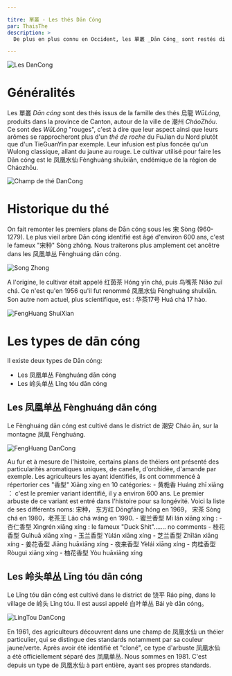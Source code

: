```yaml
---

titre: 單叢 - Les thés Dān Cóng
par: ThaisThe
description: >
  De plus en plus connu en Occident, les 單叢 _Dān Cóng_ sont restés discrets jusqu'à présent. Présentant un panel aromatique varié, il râvi les amateurs de thés chevronnés. 

---
```


![Les DanCong](/assets/media/infusion-dancong.jpg)

# Généralités

Les 單叢 _Dān cóng_ sont des thés issus de la famille des thés 烏龍 _WūLóng_, produits dans la province de Canton, autour de la ville de 潮州 _CháoZhōu_. 
Ce sont des _WūLóng_ "rouges", c'est à dire que leur aspect ainsi que leurs arômes se rapprocheront plus d'un *thé de roche* du FuJian du Nord plutôt que d'un TieGuanYin par exemple. Leur infusion est plus foncée qu'un Wulong classique, allant du jaune au rouge. 
Le cultivar utilisé pour faire les Dān cóng est le 凤凰水仙 Fènghuáng shuǐxiān, endémique de la région de Cháozhōu.

![Champ de thé DanCong](/assets/media/champdethe-dancong.jpg)

# Historique du thé

On fait remonter les premiers plans de Dān cóng sous les 宋 Sòng (960-1279). Le plus vieil arbre Dān cóng identifié est âgé d'environ 600 ans, c'est le fameux "宋种" Sòng zhǒng. Nous traiterons plus amplement cet ancêtre dans les 凤凰单丛 Fènghuáng dān cóng.

![Song Zhong](/assets/media/%E5%AE%8B%E7%A7%8D.jpg)

A l'origine, le cultivar était appelé 红茵茶 Hóng yīn chá, puis 鸟嘴茶 Niǎo zuǐ chá. Ce n'est qu'en 1956 qu'il fut renommé 凤凰水仙 Fènghuáng shuǐxiān. Son autre nom actuel, plus scientifique, est : 华茶17号 Huá chá 17 hào. 

![FengHuang ShuiXian](/assets/media/fenghuangshuixian.jpg)

# Les types de dān cóng

Il existe deux types de Dān cóng:
- Les 凤凰单丛 Fènghuáng dān cóng
- Les 岭头单丛 Lǐng tóu dān cóng

## Les 凤凰单丛 Fènghuáng dān cóng

Le Fènghuáng dān cóng est cultivé dans le district de 潮安 Cháo ān, sur la montagne 凤凰 Fènghuáng.

![FengHuang DanCong](/assets/media/infusion%20daancong.jpg)

Au fur et à mesure de l'histoire, certains plans de théiers ont présenté des particularités aromatiques uniques, de canelle, d'orchidée, d'amande par exemple. Les agriculteurs les ayant identifiés, ils ont commmencé à répertorier ces "香型" Xiāng xíng en 10 catégories:
    - 黄栀香 Huáng zhī xiāng ： c'est le premier variant identifié, il y a environ 600 ans. Le premier arbuste de ce variant est entré dans l'histoire pour sa longévité. Voici la liste de ses différents noms: 宋种， 东方红 Dōngfāng hóng en 1969， 宋茶 Sòng chá en 1980，老茶王 Lǎo chá wáng en 1990. 
    - 蜜兰香型 Mì lán xiāng xíng : 
    - 杏仁香型 Xìngrén xiāng xíng : le fameux "Duck Shit"....... no comments
    - 桂花香型 Guìhuā xiāng xíng
    - 玉兰香型 Yùlán xiāng xíng
    - 芝兰香型 Zhīlán xiāng xíng
    - 姜花香型 Jiāng huāxiāng xíng
    - 夜来香型 Yèlái xiāng xíng
    - 肉桂香型 Ròuguì xiāng xíng
    - 柚花香型 Yòu huāxiāng xíng
    

## Les 岭头单丛 Lǐng tóu dān cóng

Le Lǐng tóu dān cóng est cultivé dans le district de 饶平 Ráo píng, dans le village de 岭头 Lǐng tóu. Il est aussi appelé 白叶单丛 Bái yè dān cóng。

![LingTou DanCong](/assets/media/lingtoudancong.jpg)

En 1961, des agriculteurs découvrent dans une champ de 凤凰水仙 un théier particulier, qui se distingue des standards notamment par sa couleur jaune/verte. Après avoir été identifié et "cloné", ce type d'arbuste 凤凰水仙 a été officiellement séparé des 凤凰单丛. Nous sommes en 1981. C'est depuis un type de 凤凰水仙 à part entière, ayant ses propres standards.  
